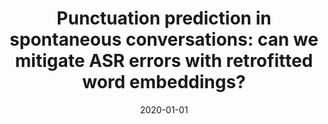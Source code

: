---
# Documentation: https://wowchemy.com/docs/managing-content/

title: 'Punctuation prediction in spontaneous conversations: can we mitigate ASR errors
  with retrofitted word embeddings?'
subtitle: ''
summary: ''
authors:
- Łukasz M. Augustyniak
- szymanski
- Mikołaj Morzy
- Piotr Żelasko
- Adrian Szymczak
- Jan Mizgajski
- Yishay Carmiel
- Najim Dehak
tags: []
categories: []
date: '2020-01-01'
lastmod: 2022-10-07T05:12:14Z
featured: false
draft: false

# Featured image
# To use, add an image named `featured.jpg/png` to your page's folder.
# Focal points: Smart, Center, TopLeft, Top, TopRight, Left, Right, BottomLeft, Bottom, BottomRight.
image:
  caption: ''
  focal_point: ''
  preview_only: false

# Projects (optional).
#   Associate this post with one or more of your projects.
#   Simply enter your project's folder or file name without extension.
#   E.g. `projects = ["internal-project"]` references `content/project/deep-learning/index.md`.
#   Otherwise, set `projects = []`.
projects: []
publishDate: '2022-10-07T05:12:13.750402Z'
publication_types:
- '1'
abstract: ''
publication: '*Interspeech 2020 : 21th Annual Conference of the International Speech
  Communication Association, 25-29 October 2020, Shanghai, China*'
doi: 10.21437/Interspeech.2020-1250
---